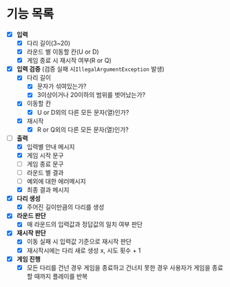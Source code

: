 # 기능 목록

-[x] **입력**
    - [x] 다리 길이(3~20)
    - [x] 라운드 별 이동할 칸(U or D)
    - [x] 게임 종료 시 재시작 여부(R or Q)
-[x] **입력 검증** (검증 실패 시`IllegalArgumentException` 발생)
    - [x] 다리 길이
        - [x] 문자가 섞여있는가?
        - [x] 3이상이거나 20이하의 범위를 벗어났는가?
    - [x] 이동할 칸
        - [x] U or D외의 다른 모든 문자(열)인가?
    - [x] 재시작
        - [x] R or Q외의 다른 모든 문자(열)인가?
-[ ] **출력**
    - [x] 입력별 안내 메시지 
    - [x] 게임 시작 문구
    - [ ] 게임 종료 문구
    - [ ] 라운드 별 결과
    - [ ] 예외에 대한 에러메시지
    - [x] 최종 결과 메시지
- [x] **다리 생성**
    - [x] 주어진 길이만큼의 다리를 생성
- [x] **라운드 판단**
    - [x] 매 라운드의 입력값과 정답값의 일치 여부 판단
- [x] **재시작 판단**
    - [x] 이동 실패 시 입력값 기준으로 재시작 판단  
    - [x] 재시작시에는 다리 새로 생성 x, 시도 횟수 + 1
- [x] **게임 진행** 
  - [x] 모든 다리를 건넌 경우 게임을 종료하고 건너지 못한 경우 사용자가 게임을 종료할 때까지 플레이를 반복
